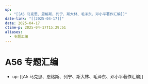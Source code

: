 ```yaml
---
up:
  - "[[A5 马克思、恩格斯、列宁、斯大林、毛泽东、邓小平著作汇编]]"
date-link: "[[2025-04-17]]"
date: 2025-04-17
ctime-p: 2025-04-17T15:29:51
aliases:
  - 专题汇编
---
```


# A56 专题汇编

- up: [[A5 马克思、恩格斯、列宁、斯大林、毛泽东、邓小平著作汇编]]

